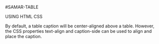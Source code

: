 #SAMAR-TABLE

USING HTML CSS

By default, a table caption will be center-aligned above a table. However, the CSS properties text-align and caption-side can be used to align and place the caption.
